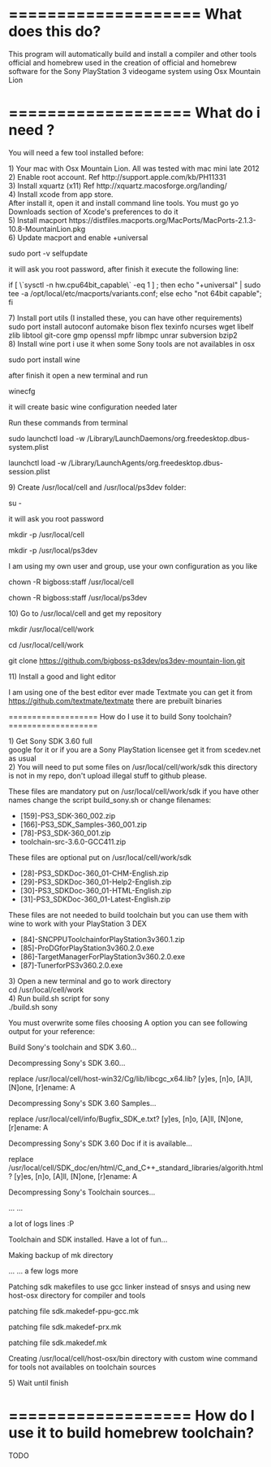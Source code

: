 ====================
 What does this do?
====================

 This program will automatically build and install a compiler and other
 tools official and homebrew used in the creation of official and homebrew 
 software for the Sony PlayStation 3 videogame system using Osx Mountain Lion

===================
 What do i need ?
===================

 You will need a few tool installed before:
 <dl>
 <dt>1) Your mac with Osx Mountain Lion. All was tested with mac mini late 2012</dt>
  
 <dt>2) Enable root account. Ref http://support.apple.com/kb/PH11331 </dt>
  
 <dt>3) Install xquartz (x11) Ref http://xquartz.macosforge.org/landing/</dt>
  
 <dt> 4) Install xcode from app store. </dt>
 After install it, open it and install command line tools.
 You must go yo Downloads section of Xcode's preferences to do it
  
 <dt>5) Install macport https://distfiles.macports.org/MacPorts/MacPorts-2.1.3-10.8-MountainLion.pkg </dt>
  
 <dt>6) Update macport and enable +universal </dt>
 
 sudo port -v selfupdate
 
 it will ask you root password, after finish it execute the following line:
 
 <p> if [ \`sysctl -n hw.cpu64bit_capable\` -eq 1 ] ; then echo "+universal" | sudo tee -a /opt/local/etc/macports/variants.conf; else echo "not 64bit capable"; fi</p>
  
 <dt>7) Install port utils (I installed these, you can have other requirements)  </dt>
sudo port install autoconf automake bison flex texinfo ncurses wget libelf zlib libtool git-core gmp openssl mpfr libmpc unrar subversion bzip2
  
<dt> 8) Install wine port i use it when some Sony tools are not availables in osx </dt>
 
  sudo port install wine
 
 after finish it open a new terminal and run 
 
  winecfg
  
 it will create basic wine configuration needed later 
 
 Run these commands from terminal
 
  sudo launchctl load -w /Library/LaunchDaemons/org.freedesktop.dbus-system.plist
  
  launchctl load -w /Library/LaunchAgents/org.freedesktop.dbus-session.plist
  
 <dt>9) Create /usr/local/cell and /usr/local/ps3dev folder: </dt>
 
   su -
   
 it will ask you root password 
 
   mkdir -p /usr/local/cell 
   
   mkdir -p /usr/local/ps3dev
  
 I am using my own user and group, use your own configuration as you like
 
  chown -R bigboss:staff /usr/local/cell
  
  chown -R bigboss:staff /usr/local/ps3dev
  
 <dt>10) Go to /usr/local/cell and get my repository </dt>
 
 mkdir /usr/local/cell/work
 
 cd /usr/local/cell/work
 
 git clone https://github.com/bigboss-ps3dev/ps3dev-mountain-lion.git
 
 <dt>11) Install a good and light editor</dt>
 
 I am using one of the best editor ever made Textmate you can get it from https://github.com/textmate/textmate there are prebuilt binaries
 
 </dl>
===================
 How do I use it to build Sony toolchain?
===================
<dl>
<dt>1) Get Sony SDK 3.60 full</dt>
 google for it or if you are a Sony PlayStation licensee get it from scedev.net as usual
<dt>2) You will need to put some files on /usr/local/cell/work/sdk this directory is not in my repo, don't upload illegal stuff to github please. </dt>

 These files are mandatory put on /usr/local/cell/work/sdk if you have other names change the script build_sony.sh or change filenames:
 
 <ul>
 <li>[159]-PS3_SDK-360_002.zip </li>
 <li>[166]-PS3_SDK_Samples-360_001.zip</li>
 <li>[78]-PS3_SDK-360_001.zip</li>
 <li>toolchain-src-3.6.0-GCC411.zip</li>
 </ul>

 These files are optional put on /usr/local/cell/work/sdk
 
 <ul>
 <li>[28]-PS3_SDKDoc-360_01-CHM-English.zip</li>
 <li>[29]-PS3_SDKDoc-360_01-Help2-English.zip</li>
 <li>[30]-PS3_SDKDoc-360_01-HTML-English.zip</li>
 <li>[31]-PS3_SDKDoc-360_01-Latest-English.zip</li>
</ul>

 These files are not needed to build toolchain but you can use them with wine to work with your PlayStation 3 DEX 
 
 <ul>
 <li>[84]-SNCPPUToolchainforPlayStation3v360.1.zip</li>
 <li>[85]-ProDGforPlayStation3v360.2.0.exe</li>
 <li>[86]-TargetManagerForPlayStation3v360.2.0.exe</li>
 <li>[87]-TunerforPS3v360.2.0.exe</li>
</ul>


<dt>3) Open a new terminal and go to work directory</dt>
cd /usr/local/cell/work
<dt>4) Run build.sh script for sony</dt>
./build.sh sony

You must overwrite some files choosing A option you can see following output for your reference:

Build Sony's toolchain and SDK 3.60...

Decompressing Sony's SDK 3.60...

replace /usr/local/cell/host-win32/Cg/lib/libcgc_x64.lib? [y]es, [n]o, [A]ll, [N]one, [r]ename: A

Decompressing Sony's SDK 3.60 Samples...

replace /usr/local/cell/info/Bugfix_SDK_e.txt? [y]es, [n]o, [A]ll, [N]one, [r]ename: A

Decompressing Sony's SDK 3.60 Doc if it is available...

replace /usr/local/cell/SDK_doc/en/html/C_and_C++_standard_libraries/algorith.html? [y]es, [n]o, [A]ll, [N]one, [r]ename: A

Decompressing Sony's Toolchain sources...

...
...

a lot of logs lines :P

Toolchain and SDK installed. Have a lot of fun...

Making backup of mk directory

...
...
a few logs more

Patching sdk makefiles to use gcc linker instead of snsys and using new host-osx directory for compiler and tools

patching file sdk.makedef-ppu-gcc.mk

patching file sdk.makedef-prx.mk

patching file sdk.makedef.mk

Creating /usr/local/cell/host-osx/bin directory with custom wine command for tools not availables on toolchain sources

<dt>5) Wait until finish</dt>
</dl>
 
===================
  How do I use it to build homebrew toolchain?
===================

TODO